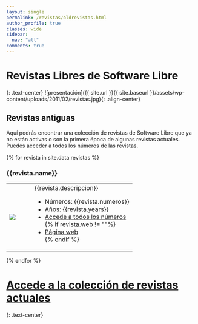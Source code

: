 ```yaml
---
layout: single
permalink: /revistas/oldrevistas.html
author_profile: true
classes: wide
sidebar:
  nav: "all"
comments: true
---
```

# Revistas Libres de Software Libre
{: .text-center}
![presentación]({{ site.url }}{{ site.baseurl }}/assets/wp-content/uploads/2011/02/revistas.jpg){: .align-center}

## Revistas antiguas
Aquí podrás encontrar una colección de revistas de Software Libre que ya no están activas o son la primera época de algunas revistas actuales. Puedes acceder a todos los números de las revistas.

{% for revista in site.data.revistas %}
### {{revista.name}}
<table>
<tr>
<td width="20%"><img src="img/{{revista.img}}"/></td>
<td>
{{revista.descripcion}}
<ul>
  <li>Números: {{revista.numeros}}</li>
  <li>Años: {{revista.years}}</li>
  <li><a href="{{revista.url}}">Accede a todos los números</a></li>
  {% if revista.web != ""%}
  <li><a href="{{revista.web}}">Página web</a></li>
  {% endif %}
</ul>
</td>
</tr>
</table>
{% endfor %}

# [Accede a la colección de revistas actuales](index.html)
{: .text-center}
